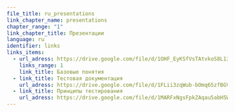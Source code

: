 ```yaml
---
file_title: ru_presentations
link_chapter_name: presentations
chapter_range: "1"
link_chapter_title: Презентации
language: ru
identifier: links
links_items:
  - url_adress: https://drive.google.com/file/d/1OHF_EyKSfVsTAtvkoS8L13qCWNWXINU8/view
    links_range: 1
    link_title: Базовые понятия
  - link_title: Тестовая документация
    url_adress: https://drive.google.com/file/d/1FLii3zqWub-bOmq65zfBGVt7uvAEGDaV/view
  - link_title: Принципы тестирования
    url_adress: https://drive.google.com/file/d/1MARFxNgsFpkZAqau5abH5WNuqXsPdFUQ/view
---
```

